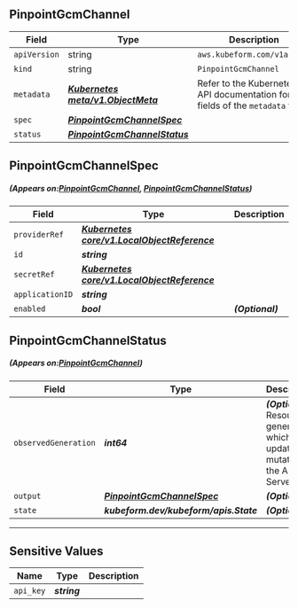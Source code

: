 ## PinpointGcmChannel
| Field | Type | Description |
| ------ | ----- | ----------- |
| `apiVersion` | string | `aws.kubeform.com/v1alpha1` |
|    `kind` | string | `PinpointGcmChannel` |
| `metadata` | ***[Kubernetes meta/v1.ObjectMeta](https://kubernetes.io/docs/reference/generated/kubernetes-api/v1.13/#objectmeta-v1-meta)***|Refer to the Kubernetes API documentation for the fields of the `metadata` field.|
| `spec` | ***[PinpointGcmChannelSpec](#PinpointGcmChannelSpec)***||
| `status` | ***[PinpointGcmChannelStatus](#PinpointGcmChannelStatus)***||
## PinpointGcmChannelSpec
##### (Appears on:[PinpointGcmChannel](#PinpointGcmChannel), [PinpointGcmChannelStatus](#PinpointGcmChannelStatus))
| Field | Type | Description |
| ------ | ----- | ----------- |
| `providerRef` | ***[Kubernetes core/v1.LocalObjectReference](https://kubernetes.io/docs/reference/generated/kubernetes-api/v1.13/#localobjectreference-v1-core)***||
| `id` | ***string***||
| `secretRef` | ***[Kubernetes core/v1.LocalObjectReference](https://kubernetes.io/docs/reference/generated/kubernetes-api/v1.13/#localobjectreference-v1-core)***||
| `applicationID` | ***string***||
| `enabled` | ***bool***| ***(Optional)*** |
## PinpointGcmChannelStatus
##### (Appears on:[PinpointGcmChannel](#PinpointGcmChannel))
| Field | Type | Description |
| ------ | ----- | ----------- |
| `observedGeneration` | ***int64***| ***(Optional)*** Resource generation, which is updated on mutation by the API Server.|
| `output` | ***[PinpointGcmChannelSpec](#PinpointGcmChannelSpec)***| ***(Optional)*** |
| `state` | ***kubeform.dev/kubeform/apis.State***| ***(Optional)*** |
---
## Sensitive Values
| Name | Type | Description |
|------|------|-------------|
| `api_key` | ***string*** ||
